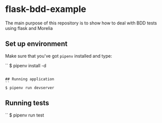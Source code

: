 # flask-bdd-example

The main purpose of this repository is to show how to deal with BDD tests using flask and Morelia

## Set up environment

Make sure that you've got `pipenv` installed and type:

``
$ pipenv install -d
```

## Running application
``
$ pipenv run devserver
```

## Running tests

``
$ pipenv run test
```
